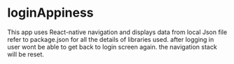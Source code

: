 # loginAppiness
This app uses React-native navigation and displays data from local Json file
refer to package.json for all the details of libraries used.
after logging in user wont be able to get back to login screen again. the navigation stack will be reset. 

